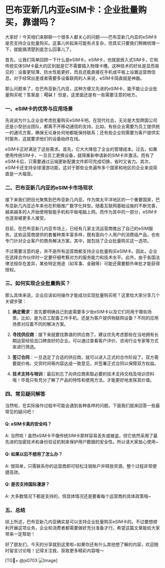 # 巴布亚新几内亚eSIM卡：企业批量购买，靠谱吗？

大家好！今天咱们来聊聊一个很多人都关心的问题——巴布亚新几内亚的eSIM卡是否支持企业批量购买。这事儿听起来可能有点复杂，但其实只要我们稍微梳理一下，就能搞清楚到底怎么回事儿了。

首先，让我们简单回顾一下什么是eSIM卡。eSIM卡，也就是嵌入式SIM卡，它和传统实体SIM卡最大的区别就是它不需要插入物理卡槽。这种技术的好处是显而易见的：设备更轻薄、防水性能更好，而且还能直接在手机或平板上设置运营商信息。对于经常出差或者需要多设备联网的人来说，eSIM卡简直就是神器。

那么问题来了，在巴布亚新几内亚，这种方便又先进的eSIM卡，能不能让企业批量购买呢？答案是：**可以！** 但是，这里面还是有一些需要注意的地方。

### 一、eSIM卡的优势与应用场景

先说说为什么企业会考虑批量购买eSIM卡吧。在现代社会，无论是大型跨国公司还是小型创业团队，都离不开移动通信的支持。比如，有些企业需要为员工提供统一的通讯方案，确保无论身处何地都能保持联系；还有些企业则需要为客户提供实时服务，这就要求他们的设备始终在线。

eSIM卡正好满足了这些需求。首先，它大大降低了企业的管理成本。过去，如果使用传统SIM卡，一旦员工更换设备，就得重新申请新的SIM卡并激活。而有了eSIM卡后，只需要通过云端更新配置文件即可完成切换，省时又省力。其次，eSIM卡还支持全球漫游功能，这对于那些业务遍布多个国家和地区的企业来说简直是一大福音。

### 二、巴布亚新几内亚的eSIM卡市场现状

接下来我们把目光聚焦到巴布亚新几内亚。作为南太平洋地区的一个重要国家，巴布亚新几内亚近年来也在积极推广数字化转型。随着互联网基础设施的不断完善，越来越多的人开始使用智能手机和平板电脑上网。而作为其中的一部分，eSIM卡也逐渐被更多人接受。

目前，在巴布亚新几内亚市场上，已经有几家主流运营商推出了自己的eSIM服务。这些运营商提供的套餐种类丰富多样，既有面向个人用户的消费级产品，也有专门针对企业客户的商务解决方案。其中，就包括了企业批量购买这一选项。

不过需要注意的是，并不是所有运营商都支持企业批量购买eSIM卡。因此，企业在选择合作伙伴时一定要仔细考察对方的服务能力和技术水平。此外，由于各国法律法规存在差异，某些特定用途（如军事、金融等）可能还需要额外审批才能获得授权。

### 三、如何实现企业批量购买？

那么具体来说，企业应该如何操作才能成功实现批量购买呢？这里给大家分享几个关键步骤：

1. **确定需求**：首先要明确自己到底需要多少张eSIM卡以及它们将用于哪些场景。比如，是为员工配备工作手机，还是为客户提供物联网设备？不同的应用场景对应着不同的解决方案。

2. **寻找供应商**：接下来就要找靠谱的供应商了。建议优先考虑那些在当地拥有长期运营经验且口碑良好的企业。可以通过查看客户评价、咨询行业专家等方式来进行筛选。

3. **签订合同**：一旦选定了合适的供应商，就可以进入正式的合作阶段了。双方需要就价格、交货时间等内容达成一致意见，并签署正式合同以保障双方权益。

4. **技术支持与培训**：最后别忘了向供应商索取必要的技术支持文档及培训资料哦！毕竟只有充分了解了产品的特性和使用方法，才能更好地发挥其价值。

### 四、常见疑问解答

当然啦，在实际操作过程中可能会遇到各种各样的问题。下面我们就来回答一些最常见的疑问吧！

#### Q: eSIM卡真的安全吗？
A: 当然啦！虽然eSIM卡不像传统SIM卡那样容易丢失或被盗，但它依然采用了最先进的加密技术和身份验证机制来保护用户数据的安全性。所以请大家放心使用~

#### Q: 如果以后不想用了怎么办？
A: 很简单，只需联系你的运营商即可轻松注销账户并释放资源。整个过程非常便捷高效。

#### Q: 是否支持国际漫游？
A: 大多数情况下都是支持的，但具体情况还是要看每个运营商的具体政策哦~

### 五、总结

综上所述，巴布亚新几内亚确实是可以支持企业批量购买eSIM卡的。不过要想顺利开展这项业务，企业和消费者都需要做好充分准备才行。希望这篇文章能给大家带来一定帮助！

好了朋友们，今天的分享就到这里啦~如果你还有什么其他想了解的内容，欢迎随时留言讨论哦！记得关注我，获取更多精彩内容哦～

[TG💪+ @jx0703 ![Image](https://github.com/user-attachments/assets/dbca1d08-cadb-493c-b0ec-ad6f7a83f270)]